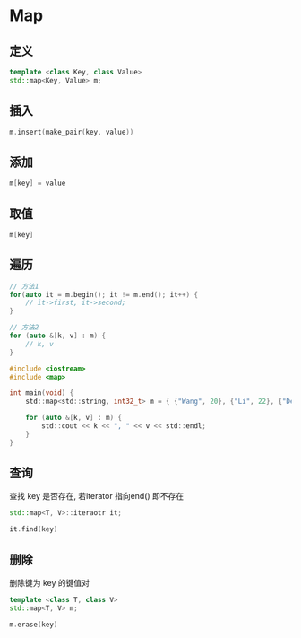 <!--
 * @Brief        : 
 * @Author       : dmjcb
 * @Date         : 2021-08-18 16:22:55
 * @LastEditors  : dmjcb@outlook.com
 * @LastEditTime : 2024-09-23 14:27:14
-->

# Map

## 定义

```c++
template <class Key, class Value>
std::map<Key, Value> m;
```

## 插入

```c++
m.insert(make_pair(key, value))
```

## 添加

```c++
m[key] = value
```

## 取值

```c++
m[key]
```

## 遍历

```c++
// 方法1
for(auto it = m.begin(); it != m.end(); it++) {
    // it->first, it->second;
}

// 方法2
for (auto &[k, v] : m) {
    // k, v
}
```

```c
#include <iostream>
#include <map>

int main(void) {
    std::map<std::string, int32_t> m = { {"Wang", 20}, {"Li", 22}, {"Deng", 19} };

    for (auto &[k, v] : m) {
        std::cout << k << ", " << v << std::endl;
    }
}
```

## 查询

查找 key 是否存在, 若iterator 指向end() 即不存在

```c++
std::map<T, V>::iteraotr it;

it.find(key)
```

## 删除

删除键为 key 的键值对

```c++
template <class T, class V>
std::map<T, V> m;

m.erase(key)
```
